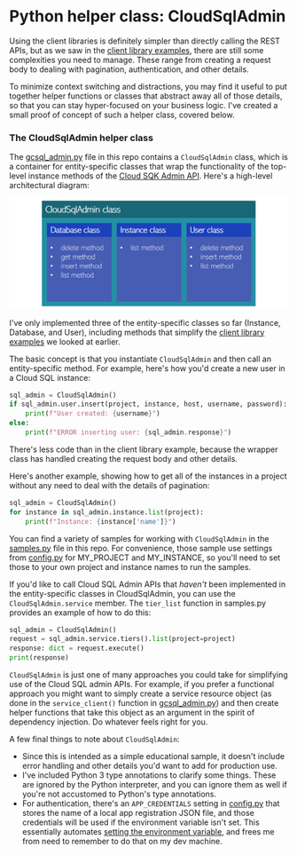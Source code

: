 # Python helper class: CloudSqlAdmin

Using the client libraries is definitely simpler than directly calling the REST APIs, but as we saw in the [client library examples](admin-api.md), there are still some complexities you need to manage. These range from creating a request body to dealing with pagination, authentication, and other details.

To minimize context switching and distractions, you may find it useful to put together helper functions or classes that abstract away all of those details, so that you can stay hyper-focused on your business logic. I've created a small proof of concept of such a helper class, covered below.

### The CloudSqlAdmin helper class

The [gcsql_admin.py](gcsql_admin.py) file in this repo contains a ```CloudSqlAdmin``` class, which is a container for entity-specific classes that wrap the functionality of the top-level instance methods of the [Cloud SQK Admin API](https://developers.google.com/resources/api-libraries/documentation/sqladmin/v1beta4/python/latest/). Here's a high-level architectural diagram:

![CloudSqlAdmin architecture](images/CloudSqlAdmin.png)

I've only implemented three of the entity-specific classes so far (Instance, Database, and User), including methods that simplify the [client library examples](admin-api.md) we looked at earlier.

The basic concept is that you instantiate ```CloudSqlAdmin``` and then call an entity-specific method. For example, here's how you'd create a new user in a Cloud SQL instance:

```python
sql_admin = CloudSqlAdmin()
if sql_admin.user.insert(project, instance, host, username, password):
    print(f"User created: {username}")
else:
    print(f"ERROR inserting user: {sql_admin.response}")
```

There's less code than in the client library example, because the wrapper class has handled creating the request body and other details.

Here's another example, showing how to get all of the instances in a project without any need to deal with the details of pagination:

```python
sql_admin = CloudSqlAdmin()
for instance in sql_admin.instance.list(project):
    print(f"Instance: {instance['name']}")
```

You can find a variety of samples for working with ```CloudSqlAdmin``` in the [samples.py](samples.py) file in this repo. For convenience, those sample use settings from [config.py](config.py) for MY_PROJECT and MY_INSTANCE, so you'll need to set those to your own project and instance names to run the samples.

If you'd like to call Cloud SQL Admin APIs that _haven't_ been implemented in the entity-specific classes in CloudSqlAdmin, you can use the ```CloudSqlAdmin.service``` member. The ```tier_list``` function in samples.py provides an example of how to do this:

```python
sql_admin = CloudSqlAdmin()
request = sql_admin.service.tiers().list(project=project)
response: dict = request.execute()
print(response)
```

```CloudSqlAdmin``` is just one of many approaches you could take for simplifying use of the Cloud SQL admin APIs. For example, if you prefer a functional approach you might want to simply create a service resource object (as done in the ```service_client()``` function in [gcsql_admin.py](gcsql_admin.py)) and then create helper functions that take this object as an argument in the spirit of dependency injection. Do whatever feels right for you.

A few final things to note about ```CloudSqlAdmin```:

* Since this is intended as a simple educational sample, it doesn't include error handling and other details you'd want to add for production use.
* I've included Python 3 type annotations to clarify some things. These are ignored by the Python interpreter, and you can ignore them as well if you're not accustomed to Python's type annotations.
* For authentication, there's an ```APP_CREDENTIALS``` setting in [config.py](config.py) that stores the name of a local app registration JSON file, and those credentials will be used if the environment variable isn't set. This essentially automates [setting the environment variable](https://cloud.google.com/docs/authentication/getting-started#setting_the_environment_variable), and frees me from need to remember to do that on my dev machine.
